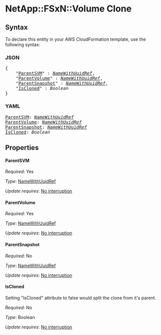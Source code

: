# NetApp::FSxN::Volume Clone

## Syntax

To declare this entity in your AWS CloudFormation template, use the following syntax:

### JSON

<pre>
{
    "<a href="#parentsvm" title="ParentSVM">ParentSVM</a>" : <i><a href="namewithuuidref.md">NameWithUuidRef</a></i>,
    "<a href="#parentvolume" title="ParentVolume">ParentVolume</a>" : <i><a href="namewithuuidref.md">NameWithUuidRef</a></i>,
    "<a href="#parentsnapshot" title="ParentSnapshot">ParentSnapshot</a>" : <i><a href="namewithuuidref.md">NameWithUuidRef</a></i>,
    "<a href="#iscloned" title="IsCloned">IsCloned</a>" : <i>Boolean</i>
}
</pre>

### YAML

<pre>
<a href="#parentsvm" title="ParentSVM">ParentSVM</a>: <i><a href="namewithuuidref.md">NameWithUuidRef</a></i>
<a href="#parentvolume" title="ParentVolume">ParentVolume</a>: <i><a href="namewithuuidref.md">NameWithUuidRef</a></i>
<a href="#parentsnapshot" title="ParentSnapshot">ParentSnapshot</a>: <i><a href="namewithuuidref.md">NameWithUuidRef</a></i>
<a href="#iscloned" title="IsCloned">IsCloned</a>: <i>Boolean</i>
</pre>

## Properties

#### ParentSVM

_Required_: Yes

_Type_: <a href="namewithuuidref.md">NameWithUuidRef</a>

_Update requires_: [No interruption](https://docs.aws.amazon.com/AWSCloudFormation/latest/UserGuide/using-cfn-updating-stacks-update-behaviors.html#update-no-interrupt)

#### ParentVolume

_Required_: Yes

_Type_: <a href="namewithuuidref.md">NameWithUuidRef</a>

_Update requires_: [No interruption](https://docs.aws.amazon.com/AWSCloudFormation/latest/UserGuide/using-cfn-updating-stacks-update-behaviors.html#update-no-interrupt)

#### ParentSnapshot

_Required_: No

_Type_: <a href="namewithuuidref.md">NameWithUuidRef</a>

_Update requires_: [No interruption](https://docs.aws.amazon.com/AWSCloudFormation/latest/UserGuide/using-cfn-updating-stacks-update-behaviors.html#update-no-interrupt)

#### IsCloned

Setting "IsCloned" attribute to false would split the clone from it's parent.

_Required_: No

_Type_: Boolean

_Update requires_: [No interruption](https://docs.aws.amazon.com/AWSCloudFormation/latest/UserGuide/using-cfn-updating-stacks-update-behaviors.html#update-no-interrupt)

